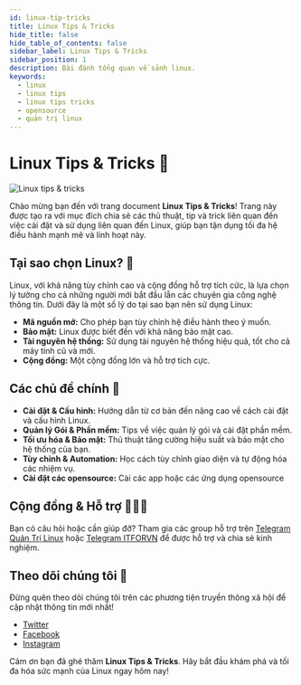 ```yaml
---
id: linux-tip-tricks
title: Linux Tips & Tricks
hide_title: false
hide_table_of_contents: false
sidebar_label: Linux Tips & Tricks
sidebar_position: 1
description: Bài đánh tổng quan về sảnh linux.
keywords:
  - linux
  - linux tips
  - linux tips tricks
  - opensource
  - quản trị linux
---
```


# Linux Tips & Tricks :penguin:
![Linux tips & tricks](https://i.imgur.com/Kmtb01n.jpg)

Chào mừng bạn đến với trang document **Linux Tips & Tricks**! Trang này được tạo ra với mục đích chia sẻ các thủ thuật, tip và trick liên quan đến việc cài đặt và sử dụng liên quan đến Linux, giúp bạn tận dụng tối đa hệ điều hành mạnh mẽ và linh hoạt này.

## Tại sao chọn Linux? :thinking:

Linux, với khả năng tùy chỉnh cao và cộng đồng hỗ trợ tích cức, là lựa chọn lý tưởng cho cả những người mới bắt đầu lẫn các chuyên gia công nghệ thông tin. Dưới đây là một số lý do tại sao bạn nên sử dụng Linux:

- **Mã nguồn mở:** Cho phép bạn tùy chỉnh hệ điều hành theo ý muốn.
- **Bảo mật:** Linux được biết đến với khả năng bảo mật cao.
- **Tài nguyên hệ thống:** Sử dụng tài nguyên hệ thống hiệu quả, tốt cho cả máy tính cũ và mới.
- **Cộng đồng:** Một cộng đồng lớn và hỗ trợ tích cực.

## Các chủ đề chính :bookmark_tabs:

- **Cài đặt & Cấu hình:** Hướng dẫn từ cơ bản đến nâng cao về cách cài đặt và cấu hình Linux.
- **Quản lý Gói & Phần mềm:** Tips về việc quản lý gói và cài đặt phần mềm.
- **Tối ưu hóa & Bảo mật:** Thủ thuật tăng cường hiệu suất và bảo mật cho hệ thống của bạn.
- **Tùy chỉnh & Automation:** Học cách tùy chỉnh giao diện và tự động hóa các nhiệm vụ.
- **Cài đặt các opensource:** Cài các app hoặc các ứng dụng opensource

## Cộng đồng & Hỗ trợ :people_holding_hands:

Bạn có câu hỏi hoặc cần giúp đỡ? Tham gia các group hỗ trợ trên [Telegram Quản Trị Linux](https://t.me/quantrilinux) hoặc [Telegram ITFORVN](https://t.me/itforvn) để được hỗ trợ và chia sẻ kinh nghiệm.

## Theo dõi chúng tôi :satellite:

Đừng quên theo dõi chúng tôi trên các phương tiện truyền thông xã hội để cập nhật thông tin mới nhất!

- [Twitter](#)
- [Facebook](#)
- [Instagram](#)

Cảm ơn bạn đã ghé thăm **Linux Tips & Tricks**. Hãy bắt đầu khám phá và tối đa hóa sức mạnh của Linux ngay hôm nay!
